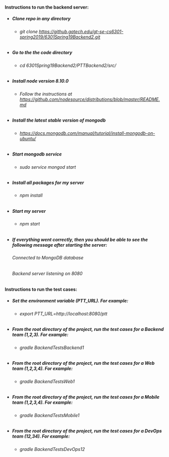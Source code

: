 #### Instructions to run the backend server:
* ##### Clone repo in any directory
  +  ###### git clone https://github.gatech.edu/gt-se-cs6301-spring2019/6301Spring19Backend2.git
* ##### Go to the the code directory
  +  ###### cd 6301Spring19Backend2/PTTBackend2/src/
* ##### Install node version 8.10.0
  + ###### Follow the instructions at https://github.com/nodesource/distributions/blob/master/README.md
* ##### Install the latest stable version of mongodb
  + ###### https://docs.mongodb.com/manual/tutorial/install-mongodb-on-ubuntu/
* ##### Start mongodb service
  +  ###### sudo service mongod start
* ##### Install all packages for my server
  +  ###### npm install
* ##### Start my server
  +  ###### npm start
* ##### If everything went correctly, then you should be able to see the following message after starting the server:
    ###### Connected to MongoDB database
    ###### Backend server listening on 8080

#### Instructions to run the test cases:
* ##### Set the environment variable (PTT_URL). For example:
  +  ###### export PTT_URL=http://localhost:8080/ptt
* ##### From the root directory of the project, run the test cases for a Backend team (1,2,3). For example:
  +  ###### gradle BackendTestsBackend1
* ##### From the root directory of the project, run the test cases for a Web team (1,2,3,4). For example:
  +  ###### gradle BackendTestsWeb1
* ##### From the root directory of the project, run the test cases for a Mobile team (1,2,3,4). For example:
  +  ###### gradle BackendTestsMobile1
* ##### From the root directory of the project, run the test cases for a DevOps team (12,34). For example:
  +  ###### gradle BackendTestsDevOps12